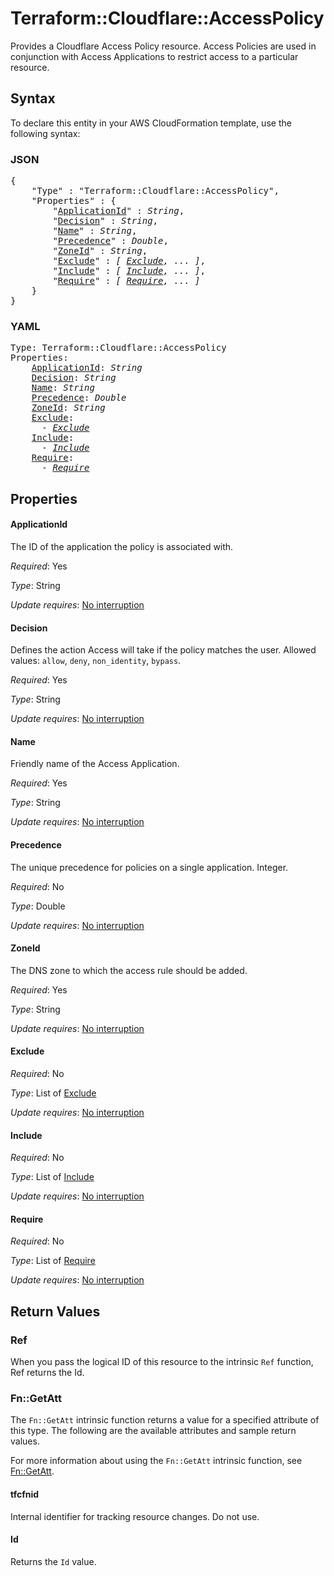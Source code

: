 # Terraform::Cloudflare::AccessPolicy

Provides a Cloudflare Access Policy resource. Access Policies are used
in conjunction with Access Applications to restrict access to a
particular resource.

## Syntax

To declare this entity in your AWS CloudFormation template, use the following syntax:

### JSON

<pre>
{
    "Type" : "Terraform::Cloudflare::AccessPolicy",
    "Properties" : {
        "<a href="#applicationid" title="ApplicationId">ApplicationId</a>" : <i>String</i>,
        "<a href="#decision" title="Decision">Decision</a>" : <i>String</i>,
        "<a href="#name" title="Name">Name</a>" : <i>String</i>,
        "<a href="#precedence" title="Precedence">Precedence</a>" : <i>Double</i>,
        "<a href="#zoneid" title="ZoneId">ZoneId</a>" : <i>String</i>,
        "<a href="#exclude" title="Exclude">Exclude</a>" : <i>[ <a href="exclude.md">Exclude</a>, ... ]</i>,
        "<a href="#include" title="Include">Include</a>" : <i>[ <a href="include.md">Include</a>, ... ]</i>,
        "<a href="#require" title="Require">Require</a>" : <i>[ <a href="require.md">Require</a>, ... ]</i>
    }
}
</pre>

### YAML

<pre>
Type: Terraform::Cloudflare::AccessPolicy
Properties:
    <a href="#applicationid" title="ApplicationId">ApplicationId</a>: <i>String</i>
    <a href="#decision" title="Decision">Decision</a>: <i>String</i>
    <a href="#name" title="Name">Name</a>: <i>String</i>
    <a href="#precedence" title="Precedence">Precedence</a>: <i>Double</i>
    <a href="#zoneid" title="ZoneId">ZoneId</a>: <i>String</i>
    <a href="#exclude" title="Exclude">Exclude</a>: <i>
      - <a href="exclude.md">Exclude</a></i>
    <a href="#include" title="Include">Include</a>: <i>
      - <a href="include.md">Include</a></i>
    <a href="#require" title="Require">Require</a>: <i>
      - <a href="require.md">Require</a></i>
</pre>

## Properties

#### ApplicationId

The ID of the application the policy is
associated with.

_Required_: Yes

_Type_: String

_Update requires_: [No interruption](https://docs.aws.amazon.com/AWSCloudFormation/latest/UserGuide/using-cfn-updating-stacks-update-behaviors.html#update-no-interrupt)

#### Decision

Defines the action Access will take if the policy matches the user.
Allowed values: `allow`, `deny`, `non_identity`, `bypass`.

_Required_: Yes

_Type_: String

_Update requires_: [No interruption](https://docs.aws.amazon.com/AWSCloudFormation/latest/UserGuide/using-cfn-updating-stacks-update-behaviors.html#update-no-interrupt)

#### Name

Friendly name of the Access Application.

_Required_: Yes

_Type_: String

_Update requires_: [No interruption](https://docs.aws.amazon.com/AWSCloudFormation/latest/UserGuide/using-cfn-updating-stacks-update-behaviors.html#update-no-interrupt)

#### Precedence

The unique precedence for policies on a single application. Integer.

_Required_: No

_Type_: Double

_Update requires_: [No interruption](https://docs.aws.amazon.com/AWSCloudFormation/latest/UserGuide/using-cfn-updating-stacks-update-behaviors.html#update-no-interrupt)

#### ZoneId

The DNS zone to which the access rule should be
added.

_Required_: Yes

_Type_: String

_Update requires_: [No interruption](https://docs.aws.amazon.com/AWSCloudFormation/latest/UserGuide/using-cfn-updating-stacks-update-behaviors.html#update-no-interrupt)

#### Exclude

_Required_: No

_Type_: List of <a href="exclude.md">Exclude</a>

_Update requires_: [No interruption](https://docs.aws.amazon.com/AWSCloudFormation/latest/UserGuide/using-cfn-updating-stacks-update-behaviors.html#update-no-interrupt)

#### Include

_Required_: No

_Type_: List of <a href="include.md">Include</a>

_Update requires_: [No interruption](https://docs.aws.amazon.com/AWSCloudFormation/latest/UserGuide/using-cfn-updating-stacks-update-behaviors.html#update-no-interrupt)

#### Require

_Required_: No

_Type_: List of <a href="require.md">Require</a>

_Update requires_: [No interruption](https://docs.aws.amazon.com/AWSCloudFormation/latest/UserGuide/using-cfn-updating-stacks-update-behaviors.html#update-no-interrupt)

## Return Values

### Ref

When you pass the logical ID of this resource to the intrinsic `Ref` function, Ref returns the Id.

### Fn::GetAtt

The `Fn::GetAtt` intrinsic function returns a value for a specified attribute of this type. The following are the available attributes and sample return values.

For more information about using the `Fn::GetAtt` intrinsic function, see [Fn::GetAtt](https://docs.aws.amazon.com/AWSCloudFormation/latest/UserGuide/intrinsic-function-reference-getatt.html).

#### tfcfnid

Internal identifier for tracking resource changes. Do not use.

#### Id

Returns the <code>Id</code> value.

